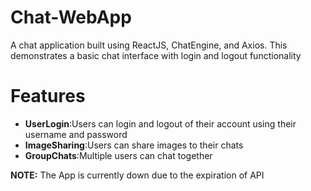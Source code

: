 # Chat-WebApp
A chat application built using ReactJS, ChatEngine, and Axios. This demonstrates a basic chat interface with login and logout functionality
# Features
- **UserLogin**:Users can login and logout of their account using their username and password
- **ImageSharing**:Users can share images to their chats
- **GroupChats**:Multiple users can chat together

  
**NOTE:** The App is currently down due to the expiration of API
